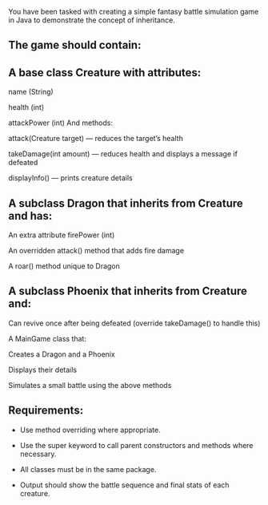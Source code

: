 You have been tasked with creating a simple fantasy battle simulation game in Java to demonstrate the concept of inheritance.

## The game should contain:

## A base class Creature with attributes:

name (String)

health (int)

attackPower (int)
And methods:

attack(Creature target) — reduces the target’s health

takeDamage(int amount) — reduces health and displays a message if defeated

displayInfo() — prints creature details

## A subclass Dragon that inherits from Creature and has:

An extra attribute firePower (int)

An overridden attack() method that adds fire damage

A roar() method unique to Dragon

## A subclass Phoenix that inherits from Creature and:

Can revive once after being defeated (override takeDamage() to handle this)

A MainGame class that:

Creates a Dragon and a Phoenix

Displays their details

Simulates a small battle using the above methods

## Requirements:

- Use method overriding where appropriate.

- Use the super keyword to call parent constructors and methods where necessary.

- All classes must be in the same package.

- Output should show the battle sequence and final stats of each creature.
